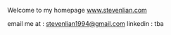 Welcome to my homepage
www.stevenlian.com 



email me at : stevenlian1994@gmail.com
linkedin : tba
